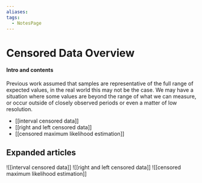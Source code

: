 ```yaml
---
aliases: 
tags:
  - NotesPage
---
```


# Censored Data Overview

#### Intro and contents
Previous work assumed that samples are representative of the full range of expected values, in the real world this may not be the case. We may have a situation where some values are beyond the range of what we can measure, or occur outside of closely observed periods or even a matter of low resolution.
- [[interval censored data]]
- [[right and left censored data]]
- [[censored maximum likelihood estimation]]


## Expanded articles

![[interval censored data]]
![[right and left censored data]]
![[censored maximum likelihood estimation]]